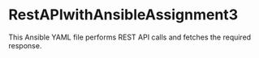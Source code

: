 # RestAPIwithAnsibleAssignment3
This Ansible YAML file performs REST API calls and fetches the required response.
